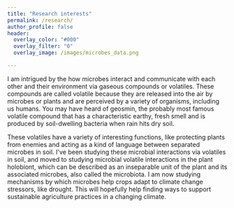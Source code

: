 ```yaml
---
title: "Research interests"
permalink: /research/
author_profile: false
header:
  overlay_color: "#000"
  overlay_filter: "0"
  overlay_image: /images/microbes_data.png

---
```


I am intrigued by the how microbes interact and communicate with each other and their environment via gaseous compounds or volatiles. These compounds are called volatile because they are released into the air by microbes or plants and are perceived by a variety of organisms, including us humans. You may have heard of geosmin, the probably most famous volatile compound that has a characteristic earthy, fresh smell and is produced by soil-dwelling bacteria when rain hits dry soil.

These volatiles have a variety of interesting functions, like protecting plants from enemies and acting as a kind of language between separated microbes in soil. I've been studying these microbial interactions via volatiles in soil, and moved to studying microbial volatile interactions in the plant holobiont, which can be described as an inseparable unit of the plant and its associated microbes, also called the microbiota. I am now studying mechanisms by which microbes help crops adapt to climate change stressors, like drought. This will hopefully help finding ways to support sustainable agriculture practices in a changing climate.
